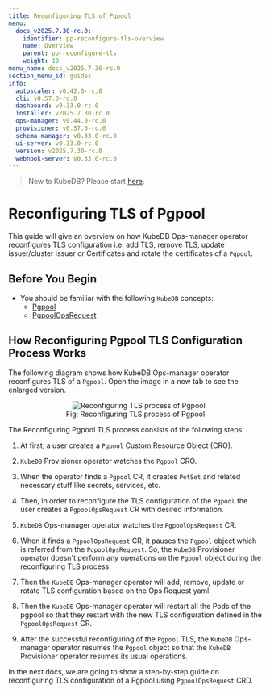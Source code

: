 ```yaml
---
title: Reconfiguring TLS of Pgpool
menu:
  docs_v2025.7.30-rc.0:
    identifier: pp-reconfigure-tls-overview
    name: Overview
    parent: pp-reconfigure-tls
    weight: 10
menu_name: docs_v2025.7.30-rc.0
section_menu_id: guides
info:
  autoscaler: v0.42.0-rc.0
  cli: v0.57.0-rc.0
  dashboard: v0.33.0-rc.0
  installer: v2025.7.30-rc.0
  ops-manager: v0.44.0-rc.0
  provisioner: v0.57.0-rc.0
  schema-manager: v0.33.0-rc.0
  ui-server: v0.33.0-rc.0
  version: v2025.7.30-rc.0
  webhook-server: v0.33.0-rc.0
---
```


> New to KubeDB? Please start [here](/docs/v2025.7.30-rc.0/README).

# Reconfiguring TLS of Pgpool

This guide will give an overview on how KubeDB Ops-manager operator reconfigures TLS configuration i.e. add TLS, remove TLS, update issuer/cluster issuer or Certificates and rotate the certificates of a `Pgpool`.

## Before You Begin

- You should be familiar with the following `KubeDB` concepts:
  - [Pgpool](/docs/v2025.7.30-rc.0/guides/pgpool/concepts/pgpool)
  - [PgpoolOpsRequest](/docs/v2025.7.30-rc.0/guides/pgpool/concepts/opsrequest)

## How Reconfiguring Pgpool TLS Configuration Process Works

The following diagram shows how KubeDB Ops-manager operator reconfigures TLS of a `Pgpool`. Open the image in a new tab to see the enlarged version.

<figure align="center">
  <img alt="Reconfiguring TLS process of Pgpool" src="/docs/v2025.7.30-rc.0/images/day-2-operation/pgpool/pp-reconfigure-tls.png">
<figcaption align="center">Fig: Reconfiguring TLS process of Pgpool</figcaption>
</figure>

The Reconfiguring Pgpool TLS process consists of the following steps:

1. At first, a user creates a `Pgpool` Custom Resource Object (CRO).

2. `KubeDB` Provisioner  operator watches the `Pgpool` CRO.

3. When the operator finds a `Pgpool` CR, it creates `PetSet` and related necessary stuff like secrets, services, etc.

4. Then, in order to reconfigure the TLS configuration of the `Pgpool` the user creates a `PgpoolOpsRequest` CR with desired information.

5. `KubeDB` Ops-manager operator watches the `PgpoolOpsRequest` CR.

6. When it finds a `PgpoolOpsRequest` CR, it pauses the `Pgpool` object which is referred from the `PgpoolOpsRequest`. So, the `KubeDB` Provisioner  operator doesn't perform any operations on the `Pgpool` object during the reconfiguring TLS process.  

7. Then the `KubeDB` Ops-manager operator will add, remove, update or rotate TLS configuration based on the Ops Request yaml.

8. Then the `KubeDB` Ops-manager operator will restart all the Pods of the pgpool so that they restart with the new TLS configuration defined in the `PgpoolOpsRequest` CR.

9. After the successful reconfiguring of the `Pgpool` TLS, the `KubeDB` Ops-manager operator resumes the `Pgpool` object so that the `KubeDB` Provisioner  operator resumes its usual operations.

In the next docs, we are going to show a step-by-step guide on reconfiguring TLS configuration of a Pgpool using `PgpoolOpsRequest` CRD.